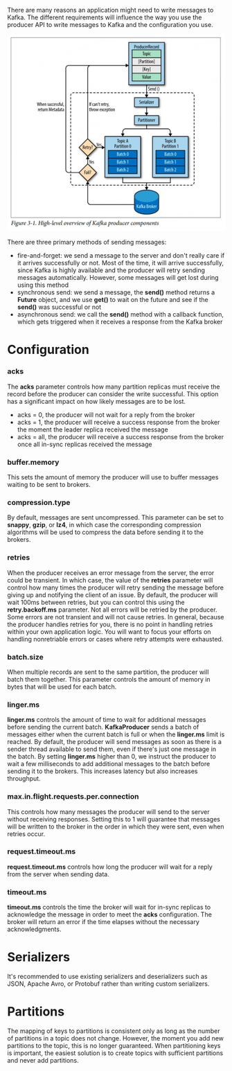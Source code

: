 There are many reasons an application might need to write messages to Kafka. The different requirements will influence the way you use the producer API to write messages to Kafka and the configuration you use.

![Producer Overview](../images/kafka/kafka-the-definitive-guide-producer-overview.jpeg)

There are three primary methods of sending messages:
- fire-and-forget: we send a message to the server and don't really care if it arrives successfully or not. Most of the time, it will arrive successfully, since Kafka is highly available and the producer will retry sending messages automatically. However, some messages will get lost during using this method
- synchronous send: we send a message, the **send()** method returns a **Future** object, and we use **get()** to wait on the future and see if the **send()** was successful or not
- asynchronous send: we call the **send()** method with a callback function, which gets triggered when it receives a response from the Kafka broker

# Configuration
### acks
The **acks** parameter controls how many partition replicas must receive the record before the producer can consider the write successful. This option has a significant impact on how likely messages are to be lost.
- acks = 0, the producer will not wait for a reply from the broker
- acks = 1, the producer will receive a success response from the broker the moment the leader replica received the message
- acks = all, the producer will receive a success response from the broker once all in-sync replicas received the message

### buffer.memory
This sets the amount of memory the producer will use to buffer messages waiting to be sent to brokers.

### compression.type
By default, messages are sent uncompressed. This parameter can be set to **snappy**, **gzip**, or **lz4**, in which case the corresponding compression algorithms will be used to compress the data before sending it to the brokers.

### retries
When the producer receives an error message from the server, the error could be transient. In which case, the value of the **retries** parameter will control how many times the producer will retry sending the message before giving up and notifying the client of an issue. By default, the producer will wait 100ms between retries, but you can control this using the **retry.backoff.ms** parameter. Not all errors will be retried by the producer. Some errors are not transient and will not cause retries. In general, because the producer handles retries for you, there is no point in handling retries within your own application logic. You will want to focus your efforts on handling nonretriable errors or cases where retry attempts were exhausted.

### batch.size
When multiple records are sent to the same partition, the producer will batch them together. This parameter controls the amount of memory in bytes that will be used for each batch.

### linger.ms
**linger.ms** controls the amount of time to wait for additional messages before sending the current batch. **KafkaProducer** sends a batch of messages either when the current batch is full or when the **linger.ms** limit is reached. By default, the producer will send messages as soon as there is a sender thread available to send them, even if there's just one message in the batch. By setting **linger.ms** higher than 0, we instruct the producer to wait a few milliseconds to add additional messages to the batch before sending it to the brokers. This increases latency but also increases throughput.

### max.in.flight.requests.per.connection
This controls how many messages the producer will send to the server without receiving responses. Setting this to 1 will guarantee that messages will be written to the broker in the order in which they were sent, even when retries occur.

### request.timeout.ms
**request.timeout.ms** controls how long the producer will wait for a reply from the server when sending data.

### timeout.ms
**timeout.ms** controls the time the broker will wait for in-sync replicas to acknowledge the message in order to meet the **acks** configuration. The broker will return an error if the time elapses without the necessary acknowledgments.

# Serializers
It's recommended to use existing serializers and deserializers such as JSON, Apache Avro, or Protobuf rather than writing custom serializers.

# Partitions
The mapping of keys to partitions is consistent only as long as the number of partitions in a topic does not change. However, the moment you add new partitions to the topic, this is no longer guaranteed. When partitioning keys is important, the easiest solution is to create topics with sufficient partitions and never add partitions.
